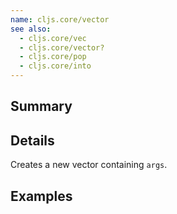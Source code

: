 ```yaml
---
name: cljs.core/vector
see also:
  - cljs.core/vec
  - cljs.core/vector?
  - cljs.core/pop
  - cljs.core/into
---
```


## Summary

## Details

Creates a new vector containing `args`.

## Examples

